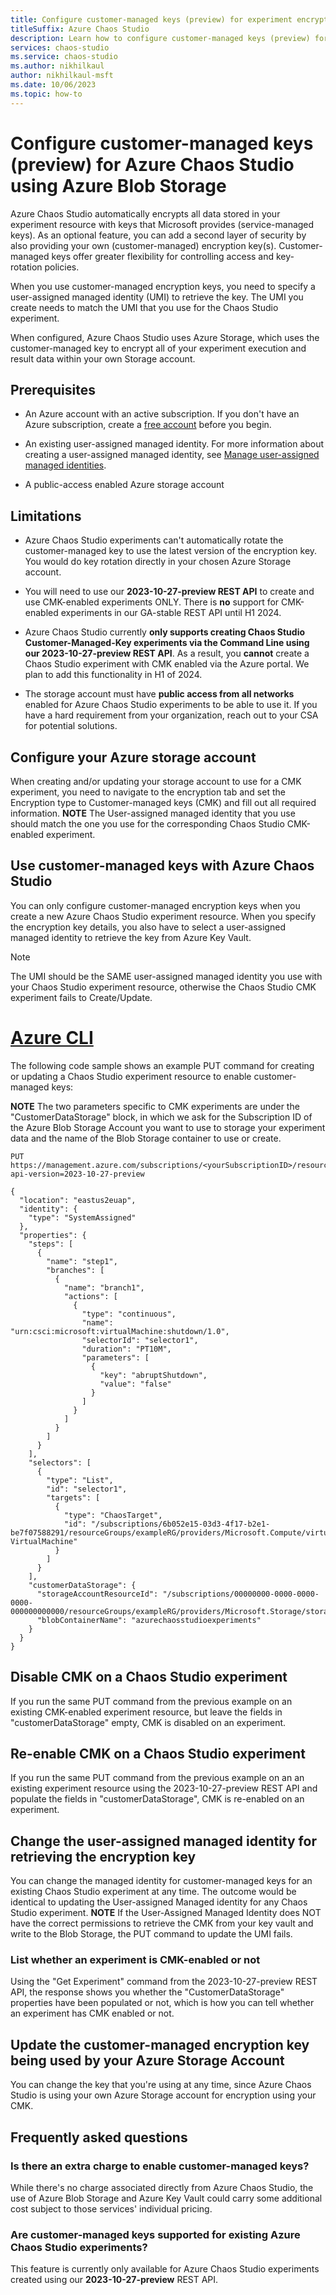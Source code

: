 ```yaml
---
title: Configure customer-managed keys (preview) for experiment encryption
titleSuffix: Azure Chaos Studio
description: Learn how to configure customer-managed keys (preview) for your Azure Chaos Studio experiment resource using Azure Blob Storage
services: chaos-studio
ms.service: chaos-studio
ms.author: nikhilkaul
author: nikhilkaul-msft
ms.date: 10/06/2023
ms.topic: how-to
---
```

 
# Configure customer-managed keys (preview) for Azure Chaos Studio using Azure Blob Storage
 
Azure Chaos Studio automatically encrypts all data stored in your experiment resource with keys that Microsoft provides (service-managed keys). As an optional feature, you can add a second layer of security by also providing your own (customer-managed) encryption key(s). Customer-managed keys offer greater flexibility for controlling access and key-rotation policies.
 
When you use customer-managed encryption keys, you need to specify a user-assigned managed identity (UMI) to retrieve the key. The UMI you create needs to match the UMI that you use for the Chaos Studio experiment. 
 
When configured, Azure Chaos Studio uses Azure Storage, which uses the customer-managed key to encrypt all of your experiment execution and result data within your own Storage account.

## Prerequisites
 
- An Azure account with an active subscription. If you don't have an Azure subscription, create a [free account](https://azure.microsoft.com/free/?WT.mc_id=A261C142F) before you begin.
 
- An existing user-assigned managed identity. For more information about creating a user-assigned managed identity, see [Manage user-assigned managed identities](../active-directory/managed-identities-azure-resources/how-manage-user-assigned-managed-identities.md?pivots=identity-mi-methods-azp#create-a-user-assigned-managed-identity).

- A public-access enabled Azure storage account
 
## Limitations
   
- Azure Chaos Studio experiments can't automatically rotate the customer-managed key to use the latest version of the encryption key. You would do key rotation directly in your chosen Azure Storage account. 

- You will need to use our **2023-10-27-preview REST API** to create and use CMK-enabled experiments ONLY. There is **no** support for CMK-enabled experiments in our GA-stable REST API until H1 2024. 

- Azure Chaos Studio currently **only supports creating Chaos Studio Customer-Managed-Key experiments via the Command Line using our 2023-10-27-preview REST API**. As a result, you **cannot** create a Chaos Studio experiment with CMK enabled via the Azure portal. We plan to add this functionality in H1 of 2024.

- The storage account must have **public access from all networks** enabled for Azure Chaos Studio experiments to be able to use it. If you have a hard requirement from your organization, reach out to your CSA for potential solutions.  

## Configure your Azure storage account
 
When creating and/or updating your storage account to use for a CMK experiment, you need to navigate to the encryption tab and set the Encryption type to Customer-managed keys (CMK) and fill out all required information. **NOTE** The User-assigned managed identity that you use should match the one you use for the corresponding Chaos Studio CMK-enabled experiment. 
 
## Use customer-managed keys with Azure Chaos Studio
 
You can only configure customer-managed encryption keys when you create a new Azure Chaos Studio experiment resource. When you specify the encryption key details, you also have to select a user-assigned managed identity to retrieve the key from Azure Key Vault. 

> [!NOTE]
> The UMI should be the SAME user-assigned managed identity you use with your Chaos Studio experiment resource, otherwise the Chaos Studio CMK experiment fails to Create/Update.
 

# [Azure CLI](#tab/azure-cli)

 
The following code sample shows an example PUT command for creating or updating a Chaos Studio experiment resource to enable customer-managed keys:

**NOTE** The two parameters specific to CMK experiments are under the "CustomerDataStorage" block, in which we ask for the Subscription ID of the Azure Blob Storage Account you want to use to storage your experiment data and the name of the Blob Storage container to use or create. 
 
```HTTP
PUT https://management.azure.com/subscriptions/<yourSubscriptionID>/resourceGroups/exampleRG/providers/Microsoft.Chaos/experiments/exampleExperiment?api-version=2023-10-27-preview

{
  "location": "eastus2euap",
  "identity": {
    "type": "SystemAssigned"
  },
  "properties": {
    "steps": [
      {
        "name": "step1",
        "branches": [
          {
            "name": "branch1",
            "actions": [
              {
                "type": "continuous",
                "name": "urn:csci:microsoft:virtualMachine:shutdown/1.0",
                "selectorId": "selector1",
                "duration": "PT10M",
                "parameters": [
                  {
                    "key": "abruptShutdown",
                    "value": "false"
                  }
                ]
              }
            ]
          }
        ]
      }
    ],
    "selectors": [
      {
        "type": "List",
        "id": "selector1",
        "targets": [
          {
            "type": "ChaosTarget",
            "id": "/subscriptions/6b052e15-03d3-4f17-b2e1-be7f07588291/resourceGroups/exampleRG/providers/Microsoft.Compute/virtualMachines/exampleVM/providers/Microsoft.Chaos/targets/Microsoft-VirtualMachine"
          }
        ]
      }
    ],
    "customerDataStorage": {
      "storageAccountResourceId": "/subscriptions/00000000-0000-0000-0000-000000000000/resourceGroups/exampleRG/providers/Microsoft.Storage/storageAccounts/exampleStorage",
      "blobContainerName": "azurechaosstudioexperiments"
    }
  }
}
```
## Disable CMK on a Chaos Studio experiment
 
If you run the same PUT command from the previous example on an existing CMK-enabled experiment resource, but leave the fields in "customerDataStorage" empty, CMK is disabled on an experiment. 

## Re-enable CMK on a Chaos Studio experiment
 
If you run the same PUT command from the previous example on an an existing experiment resource using the 2023-10-27-preview REST API and populate the fields in "customerDataStorage", CMK is re-enabled on an experiment. 

## Change the user-assigned managed identity for retrieving the encryption key
 
You can change the managed identity for customer-managed keys for an existing Chaos Studio experiment at any time. The outcome would be identical to updating the User-assigned Managed identity for any Chaos Studio experiment. **NOTE** If the User-Assigned Managed Identity does NOT have the correct permissions to retrieve the CMK from your key vault and write to the Blob Storage, the PUT command to update the UMI fails. 

### List whether an experiment is CMK-enabled or not
 
Using the "Get Experiment" command from the 2023-10-27-preview REST API, the response shows you whether the "CustomerDataStorage" properties have been populated or not, which is how you can tell whether an experiment has CMK enabled or not. 
 
## Update the customer-managed encryption key being used by your Azure Storage Account
 
You can change the key that you're using at any time, since Azure Chaos Studio is using your own Azure Storage account for encryption using your CMK. 


 
## Frequently asked questions
 
### Is there an extra charge to enable customer-managed keys?
 
While there's no charge associated directly from Azure Chaos Studio, the use of Azure Blob Storage and Azure Key Vault could carry some additional cost subject to those services' individual pricing.
 
### Are customer-managed keys supported for existing Azure Chaos Studio experiments?
 
This feature is currently only available for Azure Chaos Studio experiments created using our **2023-10-27-preview** REST API.

